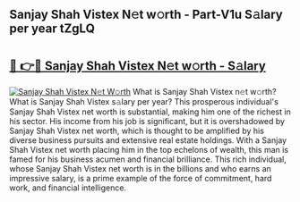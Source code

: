 ## Sanjay Shah Vistex N𝚎t w𝚘rth - Part-V1u S𝚊lary per year tZgLQ

# <h2><a href="http://gc0exa5.nevu.top/?p=Sanjay+Shah+Vistex">🔗 👉🔴 Sanjay Shah Vistex N𝚎t w𝚘rth - S𝚊lary</a></h2>

[![Sanjay Shah Vistex N𝚎t W𝚘rth](https://i.imgur.com/Oavwk0R.jpeg)](http://gc0exa5.nevu.top/?p=Sanjay+Shah+Vistex)
What is Sanjay Shah Vistex n𝚎t w𝚘rth? What is Sanjay Shah Vistex s𝚊lary per year?
This prosperous individual's Sanjay Shah Vistex net worth is substantial, making him one of the richest in his sector. His income from his job is significant, but it is overshadowed by Sanjay Shah Vistex net worth, which is thought to be amplified by his diverse business pursuits and extensive real estate holdings. With a Sanjay Shah Vistex net worth placing him in the top echelons of wealth, this man is famed for his business acumen and financial brilliance. This rich individual, whose Sanjay Shah Vistex net worth is in the billions and who earns an impressive salary, is a prime example of the force of commitment, hard work, and financial intelligence.
